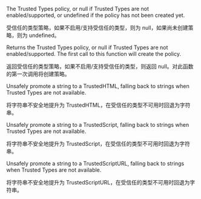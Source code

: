 The Trusted Types policy, or null if Trusted Types are not
enabled/supported, or undefined if the policy has not been created yet.

受信任的类型策略，如果不启用/支持受信任的类型，则为 null，如果尚未创建策略，则为 undefined。

Returns the Trusted Types policy, or null if Trusted Types are not
enabled/supported. The first call to this function will create the policy.

返回受信任的类型策略，如果不启用/支持受信任的类型，则返回 null。对此函数的第一次调用将创建策略。

Unsafely promote a string to a TrustedHTML, falling back to strings when
Trusted Types are not available.

将字符串不安全地提升为 TrustedHTML，在受信任的类型不可用时回退为字符串。

Unsafely promote a string to a TrustedScript, falling back to strings when
Trusted Types are not available.

将字符串不安全地提升为 TrustedScript，在受信任的类型不可用时回退为字符串。

Unsafely promote a string to a TrustedScriptURL, falling back to strings
when Trusted Types are not available.

将字符串不安全地提升为 TrustedScriptURL，在受信任的类型不可用时回退为字符串。